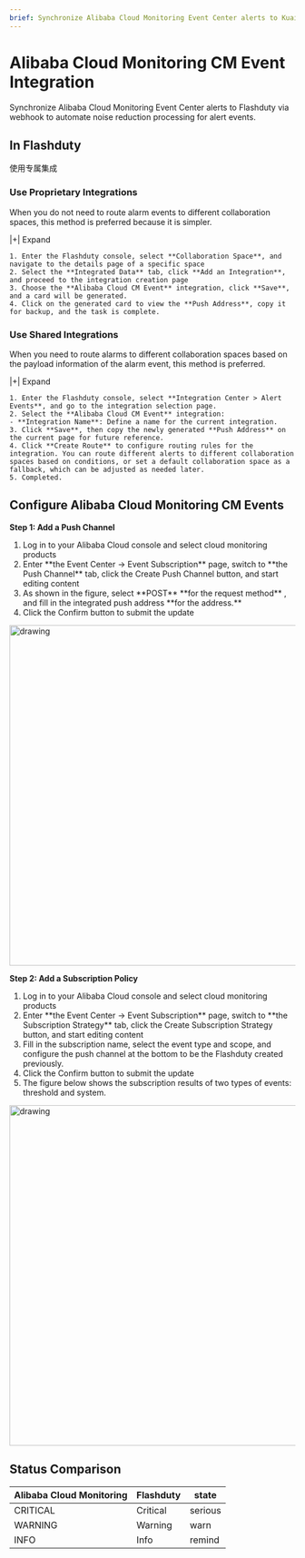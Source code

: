 ```yaml
---
brief: Synchronize Alibaba Cloud Monitoring Event Center alerts to Kuaimao Xingyun via webhook to automate noise reduction processing for alert events
---
```


# Alibaba Cloud Monitoring CM Event Integration

Synchronize Alibaba Cloud Monitoring Event Center alerts to Flashduty via webhook to automate noise reduction processing for alert events.

## In Flashduty
使用专属集成

### Use Proprietary Integrations

When you do not need to route alarm events to different collaboration spaces, this method is preferred because it is simpler.

|+| Expand

    1. Enter the Flashduty console, select **Collaboration Space**, and navigate to the details page of a specific space
    2. Select the **Integrated Data** tab, click **Add an Integration**, and proceed to the integration creation page
    3. Choose the **Alibaba Cloud CM Event** integration, click **Save**, and a card will be generated.
    4. Click on the generated card to view the **Push Address**, copy it for backup, and the task is complete.

### Use Shared Integrations

When you need to route alarms to different collaboration spaces based on the payload information of the alarm event, this method is preferred.

|+| Expand

    1. Enter the Flashduty console, select **Integration Center > Alert Events**, and go to the integration selection page.
    2. Select the **Alibaba Cloud CM Event** integration:
    - **Integration Name**: Define a name for the current integration.
    3. Click **Save**, then copy the newly generated **Push Address** on the current page for future reference.
    4. Click **Create Route** to configure routing rules for the integration. You can route different alerts to different collaboration spaces based on conditions, or set a default collaboration space as a fallback, which can be adjusted as needed later.
    5. Completed.

## Configure Alibaba Cloud Monitoring CM Events
**Step 1: Add a Push Channel**

<div id="!"><ol><li>Log in to your Alibaba Cloud console and select cloud monitoring products</li><li> Enter **the Event Center -> Event Subscription** page, switch to **the Push Channel** tab, click the Create Push Channel button, and start editing content</li><li> As shown in the figure, select **POST** **for the request method** , and fill in the integrated push address **for the address.**</li><li> Click the Confirm button to submit the update</li></ol><img alt="drawing" width="600" src="https://fcdoc.github.io/img/seOk8MgkEvjJCNzrDUEr8i0bnprzJyM5bb7-V_I3lqs.avif"></div>

**Step 2: Add a Subscription Policy**

<div id="!"><ol><li>Log in to your Alibaba Cloud console and select cloud monitoring products</li><li> Enter **the Event Center -> Event Subscription** page, switch to **the Subscription Strategy** tab, click the Create Subscription Strategy button, and start editing content</li><li> Fill in the subscription name, select the event type and scope, and configure the push channel at the bottom to be the Flashduty created previously.</li><li> Click the Confirm button to submit the update</li><li> The figure below shows the subscription results of two types of events: threshold and system.</li></ol><img alt="drawing" width="600" src="https://fcdoc.github.io/img/yyNAM2bu8Z8ppbnnUX_irJpODrosO8QqejhB8egEojw.avif"></div>

## Status Comparison
<div class="md-block">

| Alibaba Cloud Monitoring |  Flashduty  | state |
| ------------ | -------- | ---- |
| CRITICAL     | Critical | serious |
| WARNING      | Warning  | warn |
| INFO         | Info     | remind |

</div>